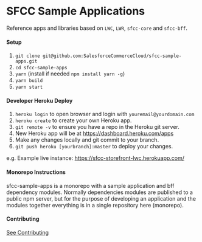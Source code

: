 # SFCC Sample Applications

Reference apps and libraries based on `LWC`, `LWR`, `sfcc-core` and `sfcc-bff`.

#### Setup
1) 	`git clone git@github.com:SalesforceCommerceCloud/sfcc-sample-apps.git`
2) `cd sfcc-sample-apps`
3)	`yarn`  (install if needed `npm install yarn -g`)
4)	`yarn build`
5)	`yarn start`


#### Developer Heroku Deploy
1) `heroku login` to open browser and login with `youremail@yourdomain.com`
2) `heroku create` to create your own Heroku app.
3) `git remote -v` to ensure you have a repo in the Heroku git server. 
3) New Heroku app will be at https://dashboard.heroku.com/apps
4) Make any changes locally and git commit to your branch.
5) `git push heroku [yourbranch]:master` to deploy your changes.

e.g. Example live instance: https://sfcc-storefront-lwc.herokuapp.com/


#### Monorepo Instructions

sfcc-sample-apps is a monorepo with a sample application and bff dependency modules. Normally dependencies modules are published to a public npm server, but for the purpose of developing an application and the modules together everything is in a single repository here (monorepo).


#### Contributing

[See Contributing](CONTRIBUTING.md)

